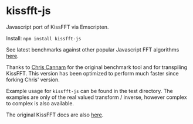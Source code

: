 # kissfft-js
Javascript port of KissFFT via Emscripten.

Install: `npm install kissfft-js`

See latest benchmarks against other popular Javascript FFT algorithms 
[here](https://github.com/j-funk/js-dsp-test/).  

Thanks to [Chris Cannam](https://code.soundsoftware.ac.uk/projects/js-dsp-test)
for the original benchmark tool and for transpiling KissFFT.  This version has 
been optimized to perform much faster since forking Chris' version.

Example usage for `kissfft-js` can be found in the test directory. 
The examples are only of the real valued transform / inverse, however complex 
to complex is also available.

The original KissFFT docs are also 
[here](https://github.com/j-funk/kissfft-js/blob/master/src/README).
